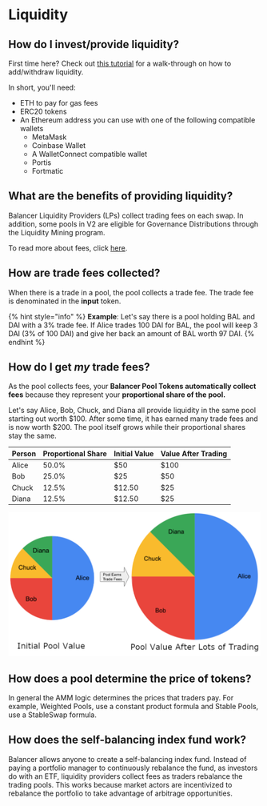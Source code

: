 # Liquidity

## How do I invest/provide liquidity?

First time here? Check out [this tutorial](../walkthroughs/invest.md) for a walk-through on how to add/withdraw liquidity.&#x20;

In short, you'll need:

* ETH to pay for gas fees
* ERC20 tokens
* An Ethereum address you can use with one of the following compatible wallets
  * MetaMask
  * Coinbase Wallet
  * A WalletConnect compatible wallet
  * Portis
  * Fortmatic

## What are the benefits of providing liquidity?

Balancer Liquidity Providers (LPs) collect trading fees on each swap. In addition, some pools in V2 are eligible for Governance Distributions through the Liquidity Mining program.&#x20;

To read more about fees, click [here](fees.md).

## How are trade fees collected?

When there is a trade in a pool, the pool collects a trade fee. The trade fee is denominated in the **input** token.

{% hint style="info" %}
**Example**: Let's say there is a pool holding BAL and DAI with a 3% trade fee. If Alice trades 100 DAI for BAL, the pool will keep 3 DAI (3% of 100 DAI) and give her back an amount of BAL worth 97 DAI.
{% endhint %}

## How do I get _my_ trade fees?

As the pool collects fees, your **Balancer Pool Tokens automatically collect fees** because they represent your **proportional share of the pool.**&#x20;

Let's say Alice, Bob, Chuck, and Diana all provide liquidity in the same pool starting out worth $100. After some time, it has earned many trade fees and is now worth $200. The pool itself grows while their proportional shares stay the same.&#x20;

| Person | Proportional Share  | Initial Value | Value After Trading |
| ------ | ------------------- | ------------- | ------------------- |
| Alice  | 50.0%               | $50           | $100                |
| Bob    | 25.0%               | $25           | $50                 |
| Chuck  | 12.5%               | $12.50        | $25                 |
| Diana  | 12.5%               | $12.50        | $25                 |

![](<../../.gitbook/assets/Screen Shot 2021-08-12 at 10.10.06 AM.png>)

## How does a pool determine the price of tokens?

In general the AMM logic determines the prices that traders pay. For example, Weighted Pools, use a constant product formula and Stable Pools, use a StableSwap formula.

## How does the self-balancing index fund work?

Balancer allows anyone to create a self-balancing index fund. Instead of paying a portfolio manager to continuously rebalance the fund, as investors do with an ETF, liquidity providers collect fees as traders rebalance the trading pools. This works because market actors are incentivized to rebalance the portfolio to take advantage of arbitrage opportunities.&#x20;
